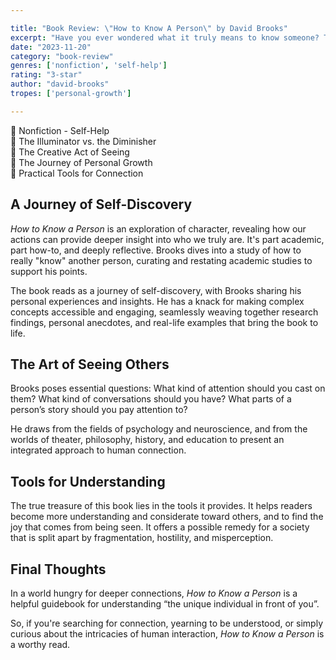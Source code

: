 ```yaml
---

title: "Book Review: \"How to Know A Person\" by David Brooks"
excerpt: "Have you ever wondered what it truly means to know someone? To see beyond the surface and understand the depths of their character?"
date: "2023-11-20"
category: "book-review"
genres: ['nonfiction', 'self-help']
rating: "3-star"
author: "david-brooks"
tropes: ['personal-growth']

---
```


📍 Nonfiction - Self-Help  
📍 The Illuminator vs. the Diminisher  
📍 The Creative Act of Seeing  
📍 The Journey of Personal Growth  
📍 Practical Tools for Connection  

## A Journey of Self-Discovery
*How to Know a Person* is an exploration of character, revealing how our actions can provide deeper insight into who we truly are. It's part academic, part how-to, and deeply reflective. Brooks dives into a study of how to really "know" another person, curating and restating academic studies to support his points. 

The book reads as a journey of self-discovery, with Brooks sharing his personal experiences and insights. He has a knack for making complex concepts accessible and engaging, seamlessly weaving together research findings, personal anecdotes, and real-life examples that bring the book to life.


## The Art of Seeing Others
Brooks poses essential questions: What kind of attention should you cast on them? What kind of conversations should you have? What parts of a person’s story should you pay attention to?

He draws from the fields of psychology and neuroscience, and from the worlds of theater, philosophy, history, and education to present an integrated approach to human connection.


## Tools for Understanding
The true treasure of this book lies in the tools it provides. It helps readers become more understanding and considerate toward others, and to find the joy that comes from being seen. It offers a possible remedy for a society that is split apart by fragmentation, hostility, and misperception. 


## Final Thoughts
In a world hungry for deeper connections, *How to Know a Person* is a helpful guidebook for understanding “the unique individual in front of you”. 

So, if you're searching for connection, yearning to be understood, or simply curious about the intricacies of human interaction, *How to Know a Person* is a worthy read.
